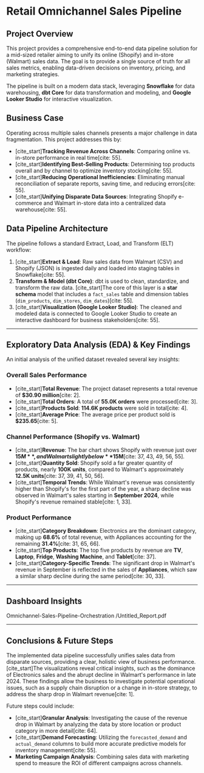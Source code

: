 # Retail Omnichannel Sales Pipeline

## Project Overview

This project provides a comprehensive end-to-end data pipeline solution for a mid-sized retailer aiming to unify its online (Shopify) and in-store (Walmart) sales data. The goal is to provide a single source of truth for all sales metrics, enabling data-driven decisions on inventory, pricing, and marketing strategies.

The pipeline is built on a modern data stack, leveraging **Snowflake** for data warehousing, **dbt Core** for data transformation and modeling, and **Google Looker Studio** for interactive visualization.

## Business Case

Operating across multiple sales channels presents a major challenge in data fragmentation. This project addresses this by:
* [cite_start]**Tracking Revenue Across Channels**: Comparing online vs. in-store performance in real time[cite: 55].
* [cite_start]**Identifying Best-Selling Products**: Determining top products overall and by channel to optimize inventory stocking[cite: 55].
* [cite_start]**Reducing Operational Inefficiencies**: Eliminating manual reconciliation of separate reports, saving time, and reducing errors[cite: 55].
* [cite_start]**Unifying Disparate Data Sources**: Integrating Shopify e-commerce and Walmart in-store data into a centralized data warehouse[cite: 55].

## Data Pipeline Architecture

The pipeline follows a standard Extract, Load, and Transform (ELT) workflow:

1.  [cite_start]**Extract & Load**: Raw sales data from Walmart (CSV) and Shopify (JSON) is ingested daily and loaded into staging tables in Snowflake[cite: 55].
2.  **Transform & Model (dbt Core)**: dbt is used to clean, standardize, and transform the raw data. [cite_start]The core of this layer is a **star schema** model that includes a `fact_sales` table and dimension tables (`dim_products`, `dim_stores`, `dim_dates`)[cite: 55].
3.  [cite_start]**Visualization (Google Looker Studio)**: The cleaned and modeled data is connected to Google Looker Studio to create an interactive dashboard for business stakeholders[cite: 55].

---

## Exploratory Data Analysis (EDA) & Key Findings

An initial analysis of the unified dataset revealed several key insights:

### Overall Sales Performance

* [cite_start]**Total Revenue**: The project dataset represents a total revenue of **$30.90 million**[cite: 2].
* [cite_start]**Total Orders**: A total of **55.0K orders** were processed[cite: 3].
* [cite_start]**Products Sold**: **114.6K products** were sold in total[cite: 4].
* [cite_start]**Average Price**: The average price per product sold is **$235.65**[cite: 5].

### Channel Performance (Shopify vs. Walmart)

* [cite_start]**Revenue**: The bar chart shows Shopify with revenue just over **$15M**, and Walmart slightly below **$15M**[cite: 37, 43, 49, 56, 55].
* [cite_start]**Quantity Sold**: Shopify sold a far greater quantity of products, nearly **100K units**, compared to Walmart's approximately **12.5K units**[cite: 37, 39, 41, 50, 56].
* [cite_start]**Temporal Trends**: While Walmart's revenue was consistently higher than Shopify's for the first part of the year, a sharp decline was observed in Walmart's sales starting in **September 2024**, while Shopify's revenue remained stable[cite: 1, 33].

### Product Performance

* [cite_start]**Category Breakdown**: Electronics are the dominant category, making up **68.6%** of total revenue, with Appliances accounting for the remaining **31.4%**[cite: 31, 65, 66].
* [cite_start]**Top Products**: The top five products by revenue are **TV**, **Laptop**, **Fridge**, **Washing Machine**, and **Tablet**[cite: 37].
* [cite_start]**Category-Specific Trends**: The significant drop in Walmart's revenue in September is reflected in the sales of **Appliances**, which saw a similar sharp decline during the same period[cite: 30, 33].

---

## Dashboard Insights

Omnichannel-Sales-Pipeline-Orchestration
/Untitled_Report.pdf

---

## Conclusions & Future Steps

The implemented data pipeline successfully unifies sales data from disparate sources, providing a clear, holistic view of business performance. [cite_start]The visualizations reveal critical insights, such as the dominance of Electronics sales and the abrupt decline in Walmart's performance in late 2024. These findings allow the business to investigate potential operational issues, such as a supply chain disruption or a change in in-store strategy, to address the sharp drop in Walmart revenue[cite: 1].

Future steps could include:
* [cite_start]**Granular Analysis**: Investigating the cause of the revenue drop in Walmart by analyzing the data by store location or product category in more detail[cite: 64].
* [cite_start]**Demand Forecasting**: Utilizing the `forecasted_demand` and `actual_demand` columns to build more accurate predictive models for inventory management[cite: 55].
* **Marketing Campaign Analysis**: Combining sales data with marketing spend to measure the ROI of different campaigns across channels.
